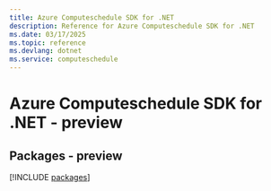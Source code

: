 ```yaml
---
title: Azure Computeschedule SDK for .NET
description: Reference for Azure Computeschedule SDK for .NET
ms.date: 03/17/2025
ms.topic: reference
ms.devlang: dotnet
ms.service: computeschedule
---
```

# Azure Computeschedule SDK for .NET - preview
## Packages - preview
[!INCLUDE [packages](computeschedule-index.md)]